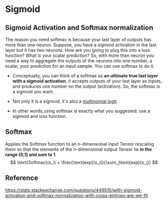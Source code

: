 # Sigmoid
## Sigmoid Activation and Softmax normalization
The reason you need softmax is because your last layer of outputs has more than one neuron.
Suppose, you have a sigmoid activation in the last layer but it has two neurons. How are you going to plug this into a loss function? What is your scalar prediction?
So, with more than neuron you need a way to aggregate the outputs of the neurons into one number, a scalar, your prediction for an input sample. You can use softmax to do it. 

- Conceptually, you can think of a softmax as **an ultimate true last layer with a sigmoid activation**, it accepts outputs of your last layer as inputs, and produces one number on the output (activation). So, the softmax is a sigmoid you want.

- Not only it is a sigmoid, it's also a [multinomial logit](https://en.wikipedia.org/wiki/Multinomial_logistic_regression#As_a_log-linear_model).
- In other words,using softmax is exactly what you suggested: use a sigmoid and loss function.

## Softmax
Applies the Softmax function to an n-dimensional input Tensor rescaling them so that the elements of the n-dimensional output Tensor lie **in the range [0,1] and sum to 1**.
$$
\text{Softmax}(x_i) = \frac{\text{exp}(x_i)}{\sum_j\text{exp}(x_j)}
$$
## Reference
https://stats.stackexchange.com/questions/449510/with-sigmoid-activation-and-softmax-normalization-with-cross-entropy-are-we-fit